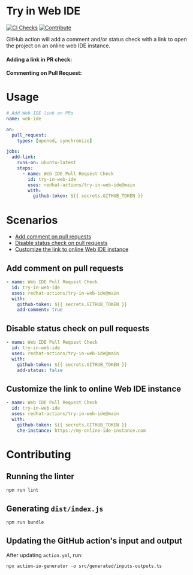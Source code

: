 # Try in Web IDE

[![CI Checks](https://github.com/redhat-actions/try-in-web-ide/actions/workflows/ci.yml/badge.svg)](https://github.com/redhat-actions/try-in-web-ide/actions/workflows/ci.yml)
[![Contribute](https://www.eclipse.org/che/contribute.svg)](https://workspaces.openshift.com#https://github.com/redhat-actions/try-in-web-ide)

GitHub action will add a comment and/or status check with a link to open the project on an online web IDE instance.

#### Adding a link in PR check:

#### Commenting on Pull Request:

# Usage
```yaml
# Add Web IDE link on PRs
name: web-ide

on:
  pull_request:
    types: [opened, synchronize]

jobs:
  add-link:
    runs-on: ubuntu-latest
    steps:
      - name: Web IDE Pull Request Check
        id: try-in-web-ide
        uses: redhat-actions/try-in-web-ide@main
        with:
          github-token: ${{ secrets.GITHUB_TOKEN }}
```

# Scenarios
- [Add comment on pull requests](#add-comment-on-pull-requests)
- [Disable status check on pull requests](#disable-status-check-on-pull-requests)
- [Customize the link to online Web IDE instance](#customize-the-link-to-online-web-ide-instance)

## Add comment on pull requests

```yaml
- name: Web IDE Pull Request Check
  id: try-in-web-ide
  uses: redhat-actions/try-in-web-ide@main
  with:
    github-token: ${{ secrets.GITHUB_TOKEN }}
    add-comment: true
```

## Disable status check on pull requests

```yaml
- name: Web IDE Pull Request Check
  id: try-in-web-ide
  uses: redhat-actions/try-in-web-ide@main
  with:
    github-token: ${{ secrets.GITHUB_TOKEN }}
    add-status: false
```

## Customize the link to online Web IDE instance

```yaml
- name: Web IDE Pull Request Check
  id: try-in-web-ide
  uses: redhat-actions/try-in-web-ide@main
  with:
    github-token: ${{ secrets.GITHUB_TOKEN }}
    che-instance: https://my-online-ide-instance.com
```

# Contributing
## Running the linter
```
npm run lint
```
## Generating `dist/index.js`
```
npm run bundle
```
## Updating the GitHub action's input and output
After updating `action.yml`, run:
```
npx action-io-generator -o src/generated/inputs-outputs.ts
```